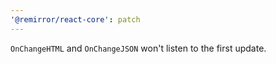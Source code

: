 ```yaml
---
'@remirror/react-core': patch
---
```


`OnChangeHTML` and `OnChangeJSON` won't listen to the first update.
